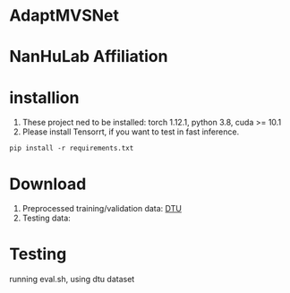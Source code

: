 # AdaptMVSNet

# NanHuLab Affiliation

# installion 
1. These project ned to be installed: torch 1.12.1, python 3.8, cuda >= 10.1
2. Please install Tensorrt, if you want to test in fast inference.
```
pip install -r requirements.txt
```


# Download 
1. Preprocessed training/validation data: [DTU](https://drive.google.com/file/d/1eDjh-_bxKKnEuz5h-HXS7EDJn59clx6V/view)
2. Testing data: 

# Testing 
running eval.sh, using dtu dataset 
